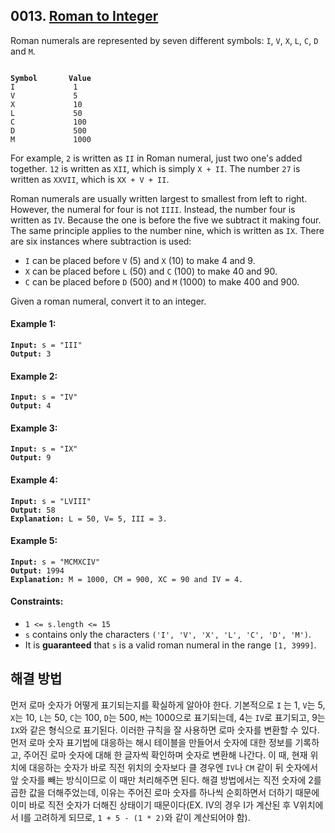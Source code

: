 ## 0013. [Roman to Integer](https://leetcode.com/problems/roman-to-integer/)

Roman numerals are represented by seven different symbols: `I`, `V`, `X`, `L`, `C`, `D` and `M`.

<pre><code>
<strong>Symbol       Value</strong>
I             1
V             5
X             10
L             50
C             100
D             500
M             1000
</code></pre>

For example, `2` is written as `II` in Roman numeral, just two one's added together. `12` is written as `XII`, which is simply `X + II`. The number `27` is written as `XXVII`, which is `XX + V + II`.

Roman numerals are usually written largest to smallest from left to right. However, the numeral for four is not `IIII`. Instead, the number four is written as `IV`. Because the one is before the five we subtract it making four. The same principle applies to the number nine, which is written as `IX`. There are six instances where subtraction is used:

- `I` can be placed before `V` (5) and `X` (10) to make 4 and 9.
- `X` can be placed before `L` (50) and `C` (100) to make 40 and 90.
- `C` can be placed before `D` (500) and `M` (1000) to make 400 and 900.

Given a roman numeral, convert it to an integer.

#### **Example 1:**

<pre><code><strong>Input:</strong> s = "III"
<strong>Output:</strong> 3</code></pre>

#### **Example 2:**

<pre><code><strong>Input:</strong> s = "IV"
<strong>Output:</strong> 4</code></pre>

#### **Example 3:**

<pre><code><strong>Input:</strong> s = "IX"
<strong>Output:</strong> 9</code></pre>

#### **Example 4:**

<pre><code><strong>Input:</strong> s = "LVIII"
<strong>Output:</strong> 58
<strong>Explanation:</strong> L = 50, V= 5, III = 3.</code></pre>

#### **Example 5:**

<pre><code><strong>Input:</strong> s = "MCMXCIV"
<strong>Output:</strong> 1994
<strong>Explanation:</strong> M = 1000, CM = 900, XC = 90 and IV = 4.</code></pre>

#### **Constraints:**

- `1 <= s.length <= 15`
- `s` contains only the characters `('I', 'V', 'X', 'L', 'C', 'D', 'M')`.
- It is **guaranteed** that `s` is a valid roman numeral in the range `[1, 3999]`.

## 해결 방법

먼저 로마 숫자가 어떻게 표기되는지를 확실하게 알아야 한다. 기본적으로 `I` 는 1, `V`는 5, `X`는 10, `L`는 50, `C`는 100, `D`는 500, `M`는 1000으로 표기되는데, 4는 `IV`로 표기되고, 9는 `IX`와 같은 형식으로 표기된다. 이러한 규칙을 잘 사용하면 로마 숫자를 변환할 수 있다. 먼저 로마 숫자 표기법에 대응하는 해시 테이블을 만들어서 숫자에 대한 정보를 기록하고, 주어진 로마 숫자에 대해 한 글자씩 확인하며 숫자로 변환해 나간다. 이 때, 현재 위치에 대응하는 숫자가 바로 직전 위치의 숫자보다 클 경우엔 `IV`나 `CM` 같이 뒤 숫자에서 앞 숫자를 빼는 방식이므로 이 때만 처리해주면 된다. 해결 방법에서는 직전 숫자에 2를 곱한 값을 더해주었는데, 이유는 주어진 로마 숫자를 하나씩 순회하면서 더하기 때문에 이미 바로 직전 숫자가 더해진 상태이기 때문이다(EX. IV의 경우 I가 계산된 후 V위치에서 I를 고려하게 되므로, `1 + 5 - (1 * 2)`와 같이 계산되어야 함).
